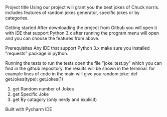 Project title
Using our project will grant you the best jokes of Chuck norris.
includes features of random jokes generator, specific jokes or by categories.

Getting started
After downloading the project from Github you will open it with IDE that support Python 3.x
after running the program menu will open and you can choose the features from above.

Prerequisites
Any IDE that support Python 3.x
make sure you installed "requests" package in python.

Running the tests
to run the tests open the file "joke_test.py" which you can find in the github repository.
the results will be shown in the terminal.
for example lines of code in the main will give you random joke:
def getJokes(type):
	getJokes(1)

1. get Random number of Jokes
2. get Specific Joke
3. get By catagory (only nerdy and explicit)

Built with
Pycharm IDE

